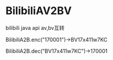 # BilibiliAV2BV
bilibili java api av,bv互转

BilibiliA2B.enc("170001")->BV17x411w7KC

BilibiliA2B.dec("BV17x411w7KC")->170001

